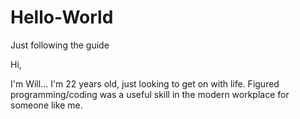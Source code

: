 # Hello-World
Just following the guide

Hi, 

I'm Will... I'm 22 years old, just looking to get on with life.
Figured programming/coding was a useful skill in the modern workplace for someone like me.
